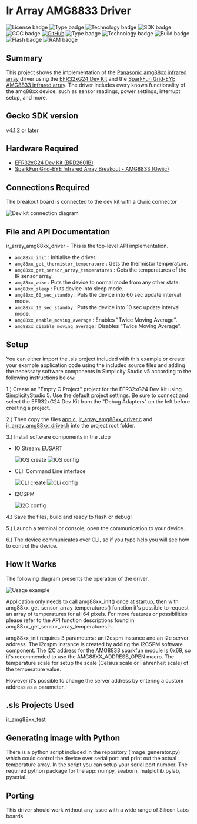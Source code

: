 # Ir Array AMG8833 Driver #
![License badge](https://img.shields.io/badge/License-zlib-green)
![Type badge](https://img.shields.io/badge/Type-Hardware%20Driver-green)
![Technology badge](https://img.shields.io/badge/Technology-Platform-green)
![SDK badge](https://img.shields.io/badge/SDK-v4.1.2-green)
![GCC badge](https://img.shields.io/endpoint?url=https://raw.githubusercontent.com/SiliconLabs/application_examples_ci/master/hardware_drivers/ir_array_amg88xx_gcc.json)
[![GitHub](https://img.shields.io/badge/Sparkfun-Grid%20EYE%20Infrared%20Array-green)](https://www.sparkfun.com/products/14607)
![Type badge](https://img.shields.io/badge/dynamic/json?url=https://raw.githubusercontent.com/SiliconLabs/application_examples_ci/master/hardware_drivers/ir_array_amg88xx_common.json&label=Type&query=type&color=green)
![Technology badge](https://img.shields.io/badge/dynamic/json?url=https://raw.githubusercontent.com/SiliconLabs/application_examples_ci/master/hardware_drivers/ir_array_amg88xx_common.json&label=Technology&query=technology&color=green)
![Build badge](https://img.shields.io/endpoint?url=https://raw.githubusercontent.com/SiliconLabs/application_examples_ci/master/hardware_drivers/ir_array_amg88xx_build_status.json)
![Flash badge](https://img.shields.io/badge/dynamic/json?url=https://raw.githubusercontent.com/SiliconLabs/application_examples_ci/master/hardware_drivers/ir_array_amg88xx_common.json&label=Flash&query=flash&color=blue)
![RAM badge](https://img.shields.io/badge/dynamic/json?url=https://raw.githubusercontent.com/SiliconLabs/application_examples_ci/master/hardware_drivers/ir_array_amg88xx_common.json&label=RAM&query=ram&color=blue)

## Summary ##

This project shows the implementation of the [Panasonic amg88xx infrared array](https://industry.panasonic.eu/components/sensors/industrial-sensors/grid-eye/amg88xx-high-performance-type/amg8833-amg8833) driver using the [EFR32xG24 Dev Kit](https://www.silabs.com/development-tools/wireless/efr32xg24-dev-kit?tab=overview) and the [SparkFun Grid-EYE AMG8833 infrared array](https://www.sparkfun.com/products/14607). The driver includes every known functionality of the amg88xx device, such as sensor readings, power settings, interrupt setup, and more.

## Gecko SDK version ##

v4.1.2 or later

## Hardware Required ##

- [EFR32xG24 Dev Kit (BRD2601B)](https://www.silabs.com/development-tools/wireless/efr32xg24-dev-kit?tab=overview)
- [SparkFun Grid-EYE Infrared Array Breakout - AMG8833 (Qwiic)](https://www.sparkfun.com/products/14607)

## Connections Required ##

The breakout board is connected to the dev kit with a Qwiic connector

![Dev kit connection diagram](doc/dev_kit.jpg)

## File and API Documentation ##

ir_array_amg88xx_driver - This is the top-level API implementation.

- `amg88xx_init` : Initialise the driver.
- `amg88xx_get_thermistor_temperature` : Gets the thermistor temperature.
- `amg88xx_get_sensor_array_temperatures` : Gets the temperatures of the IR sensor array.
- `amg88xx_wake` : Puts the device to normal mode from any other state.
- `amg88xx_sleep` : Puts device into sleep mode.
- `amg88xx_60_sec_standby` : Puts the device into 60 sec update interval mode.
- `amg88xx_10_sec_standby` : Puts the device into 10 sec update interval mode.
- `amg88xx_enable_moving_average` : Enables "Twice Moving Average".
- `amg88xx_disable_moving_average` : Disables "Twice Moving Average".

## Setup ##

You can either import the .sls project included with this example or create your example application code using the included source files and adding the necessary software components in Simplicity Studio v5 according to the following instructions below:

1.) Create an "Empty C Project" project for the EFR32xG24 Dev Kit using SimplicityStudio 5. Use the default project settings. Be sure to connect and select the EFR32xG24 Dev Kit from the "Debug Adapters" on the left before creating a project.

2.) Then copy the files [app.c](src/app.c), [ir_array_amg88xx_driver.c](src/ir_array_amg88xx_driver.c) and [ir_array_amg88xx_driver.h](inc/ir_array_amg88xx_driver.h) into the project root folder.

3.) Install software components in the .slcp

- IO Stream: EUSART

    ![IOS create](doc/IS-Stream_EUSART_create_inst.png)
    ![IOS config](doc/IS-Stream_EUSART_config.png)

- CLI: Command Line interface

    ![CLI create](doc/CLI_COMMAND_LIN_Interface_create_inst.png)
    ![CLi config](doc/CLI_COMMAND_LIN_Interface_config.png)

- I2CSPM

    ![I2C config](doc/I2CSPM_config_inst.png)

4.) Save the files, build and ready to flash or debug!

5.) Launch a terminal or console, open the communication to your device.

6.) The device communicates over CLI, so if you type help you will see how to control the device.

## How It Works ##

The following diagram presents the operation of the driver.

![Usage example](doc/IR_array_struct.png)

Application only needs to call amg88xx_init() once at startup, then with amg88xx_get_sensor_array_temperatures() function it's possible to request an array of temperatures for all 64 pixels. For more features or possibilities please refer to the API function descriptions found in amg88xx_get_sensor_array_temperatures.h.

amg88xx_init requires 3 parameters : an i2cspm instance and an i2c server address. The i2cspm instance is created by adding the I2CSPM software component. The I2C address for the AMG8833 sparkfun module is 0x69, so it's recommended to use the AMG88XX_ADDRESS_OPEN macro. The temperature scale for setup the scale (Celsius scale or Fahrenheit scale) of the temperature value.

However it's possible to change the server address by entering a custom address as a parameter.

## .sls Projects Used ##

[ir_amg88xx_test](SimplicityStudio/ir_array_amg88xx_test.sls)

## Generating image with Python ##

There is a python script included in the repository (image_generator.py) which could control the device over serial port and print out the actual temperature array. In the script you can setup your serial port number.
The required python package for the app: numpy, seaborn, matplotlib.pylab, pyserial.

## Porting ##

This driver should work without any issue with a wide range of Silicon Labs boards.
